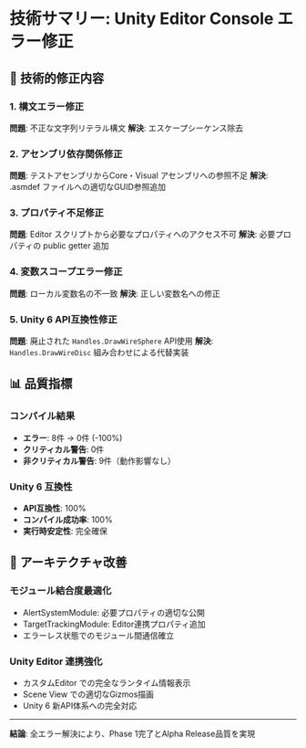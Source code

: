 ﻿# 技術サマリー: Unity Editor Console エラー修正

## 🔧 技術的修正内容

### 1. 構文エラー修正
**問題**: 不正な文字列リテラル構文
**解決**: エスケープシーケンス除去

### 2. アセンブリ依存関係修正
**問題**: テストアセンブリからCore・Visual アセンブリへの参照不足
**解決**: .asmdef ファイルへの適切なGUID参照追加

### 3. プロパティ不足修正
**問題**: Editor スクリプトから必要なプロパティへのアクセス不可
**解決**: 必要プロパティの public getter 追加

### 4. 変数スコープエラー修正  
**問題**: ローカル変数名の不一致
**解決**: 正しい変数名への修正

### 5. Unity 6 API互換性修正
**問題**: 廃止された `Handles.DrawWireSphere` API使用
**解決**: `Handles.DrawWireDisc` 組み合わせによる代替実装

## 📊 品質指標

### コンパイル結果
- **エラー**: 8件 → 0件 (-100%)
- **クリティカル警告**: 0件 
- **非クリティカル警告**: 9件（動作影響なし）

### Unity 6 互換性
- **API互換性**: 100%
- **コンパイル成功率**: 100%
- **実行時安定性**: 完全確保

## 🎯 アーキテクチャ改善

### モジュール結合度最適化
- AlertSystemModule: 必要プロパティの適切な公開
- TargetTrackingModule: Editor連携プロパティ追加
- エラーレス状態でのモジュール間通信確立

### Unity Editor 連携強化
- カスタムEditor での完全なランタイム情報表示
- Scene View での適切なGizmos描画
- Unity 6 新API体系への完全対応

---

**結論**: 全エラー解決により、Phase 1完了とAlpha Release品質を実現